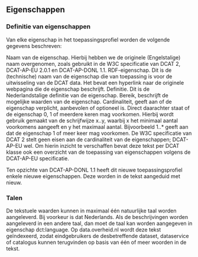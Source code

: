 ## Eigenschappen

### Definitie van eigenschappen
<p>Van elke eigenschap in het toepassingsprofiel worden de volgende gegevens beschreven:

Naam van de eigenschap. Hierbij hebben we de originele (Engelstalige) naam overgenomen, zoals gebruikt in de W3C specificatie van DCAT 2, DCAT-AP-EU 2.0.1 en DCAT-AP-DONL 1.1.
RDF-eigenschap. Dit is de (technische) naam van de eigenschap die van toepassing is voor de uitwisseling van de DCAT data. Het bevat een hyperlink naar de originele webpagina die de eigenschap beschrijft.
Definitie. Dit is de Nederlandstalige definitie van de eigenschap.
Bereik, beschrijft de mogelijke waarden van de eigenschap.
Cardinaliteit, geeft aan of de eigenschap verplicht, aanbevolen of optioneel is. Direct daarachter staat of de eigenschap 0, 1 of meerdere keren mag voorkomen. Hierbij wordt gebruik gemaakt van de schrijfwijze x..y, waarbij x het minimaal aantal voorkomens aangeeft en y het maximaal aantal. Bijvoorbeeld 1..* geeft aan dat de eigenschap 1 of meer keer mag voorkomen.
De W3C specificatie van DCAT 2 stelt geen eisen aan de cardinaliteit van de eigenschappen; DCAT-AP-EU wel. Om hierin inzicht te verschaffen bevat deze tekst per DCAT klasse ook een overzicht van de toepassing van eigenschappen volgens de DCAT-AP-EU specificatie.

Ten opzichte van DCAT-AP-DONL 1.1 heeft dit nieuwe toepassingsprofiel enkele nieuwe eigenschappen. Deze worden in de tekst aangeduid met nieuw.</p>


### Talen

<p>De tekstuele waarden kunnen in maximaal één natuurlijke taal worden aangeleverd. Bij voorkeur is dat Nederlands. Als de beschrijvingen worden aangeleverd in een andere taal, dan moet de taal kan worden aangegeven in eigenschap dct:language. Op data.overheid.nl wordt deze tekst geïndexeerd, zodat eindgebruikers de desbetreffende dataset, dataservice of catalogus kunnen terugvinden op basis van één of meer woorden in de tekst.</p>